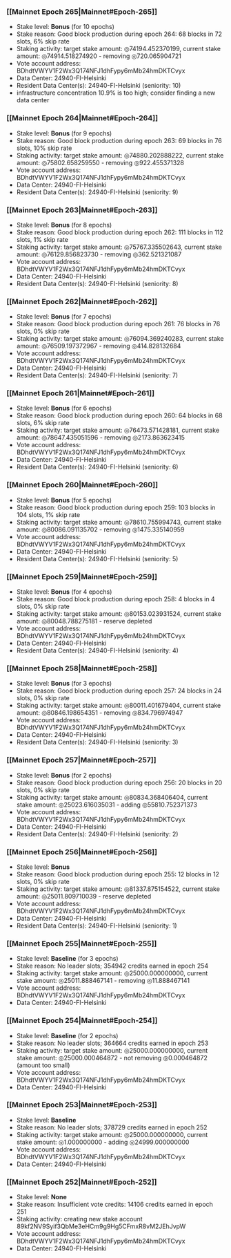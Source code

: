 ### [[Mainnet Epoch 265|Mainnet#Epoch-265]]
* Stake level: **Bonus** (for 10 epochs)
* Stake reason: Good block production during epoch 264: 68 blocks in 72 slots, 6% skip rate
* Staking activity: target stake amount: ◎74194.452370199, current stake amount: ◎74914.518274920 - removing ◎720.065904721
* Vote account address: BDhdtVWYV1F2Wx3Q174NFJ1dhFypy6mMb24hmDKTCvyx
* Data Center: 24940-FI-Helsinki
* Resident Data Center(s): 24940-FI-Helsinki (seniority: 10)
* infrastructure concentration 10.9% is too high; consider finding a new data center
### [[Mainnet Epoch 264|Mainnet#Epoch-264]]
* Stake level: **Bonus** (for 9 epochs)
* Stake reason: Good block production during epoch 263: 69 blocks in 76 slots, 10% skip rate
* Staking activity: target stake amount: ◎74880.202888222, current stake amount: ◎75802.658259550 - removing ◎922.455371328
* Vote account address: BDhdtVWYV1F2Wx3Q174NFJ1dhFypy6mMb24hmDKTCvyx
* Data Center: 24940-FI-Helsinki
* Resident Data Center(s): 24940-FI-Helsinki (seniority: 9)
### [[Mainnet Epoch 263|Mainnet#Epoch-263]]
* Stake level: **Bonus** (for 8 epochs)
* Stake reason: Good block production during epoch 262: 111 blocks in 112 slots, 1% skip rate
* Staking activity: target stake amount: ◎75767.335502643, current stake amount: ◎76129.856823730 - removing ◎362.521321087
* Vote account address: BDhdtVWYV1F2Wx3Q174NFJ1dhFypy6mMb24hmDKTCvyx
* Data Center: 24940-FI-Helsinki
* Resident Data Center(s): 24940-FI-Helsinki (seniority: 8)
### [[Mainnet Epoch 262|Mainnet#Epoch-262]]
* Stake level: **Bonus** (for 7 epochs)
* Stake reason: Good block production during epoch 261: 76 blocks in 76 slots, 0% skip rate
* Staking activity: target stake amount: ◎76094.369240283, current stake amount: ◎76509.197372967 - removing ◎414.828132684
* Vote account address: BDhdtVWYV1F2Wx3Q174NFJ1dhFypy6mMb24hmDKTCvyx
* Data Center: 24940-FI-Helsinki
* Resident Data Center(s): 24940-FI-Helsinki (seniority: 7)
### [[Mainnet Epoch 261|Mainnet#Epoch-261]]
* Stake level: **Bonus** (for 6 epochs)
* Stake reason: Good block production during epoch 260: 64 blocks in 68 slots, 6% skip rate
* Staking activity: target stake amount: ◎76473.571428181, current stake amount: ◎78647.435051596 - removing ◎2173.863623415
* Vote account address: BDhdtVWYV1F2Wx3Q174NFJ1dhFypy6mMb24hmDKTCvyx
* Data Center: 24940-FI-Helsinki
* Resident Data Center(s): 24940-FI-Helsinki (seniority: 6)
### [[Mainnet Epoch 260|Mainnet#Epoch-260]]
* Stake level: **Bonus** (for 5 epochs)
* Stake reason: Good block production during epoch 259: 103 blocks in 104 slots, 1% skip rate
* Staking activity: target stake amount: ◎78610.755994743, current stake amount: ◎80086.091135702 - removing ◎1475.335140959
* Vote account address: BDhdtVWYV1F2Wx3Q174NFJ1dhFypy6mMb24hmDKTCvyx
* Data Center: 24940-FI-Helsinki
* Resident Data Center(s): 24940-FI-Helsinki (seniority: 5)
### [[Mainnet Epoch 259|Mainnet#Epoch-259]]
* Stake level: **Bonus** (for 4 epochs)
* Stake reason: Good block production during epoch 258: 4 blocks in 4 slots, 0% skip rate
* Staking activity: target stake amount: ◎80153.023931524, current stake amount: ◎80048.788275181 - reserve depleted
* Vote account address: BDhdtVWYV1F2Wx3Q174NFJ1dhFypy6mMb24hmDKTCvyx
* Data Center: 24940-FI-Helsinki
* Resident Data Center(s): 24940-FI-Helsinki (seniority: 4)
### [[Mainnet Epoch 258|Mainnet#Epoch-258]]
* Stake level: **Bonus** (for 3 epochs)
* Stake reason: Good block production during epoch 257: 24 blocks in 24 slots, 0% skip rate
* Staking activity: target stake amount: ◎80011.401679404, current stake amount: ◎80846.198654351 - removing ◎834.796974947
* Vote account address: BDhdtVWYV1F2Wx3Q174NFJ1dhFypy6mMb24hmDKTCvyx
* Data Center: 24940-FI-Helsinki
* Resident Data Center(s): 24940-FI-Helsinki (seniority: 3)
### [[Mainnet Epoch 257|Mainnet#Epoch-257]]
* Stake level: **Bonus** (for 2 epochs)
* Stake reason: Good block production during epoch 256: 20 blocks in 20 slots, 0% skip rate
* Staking activity: target stake amount: ◎80834.368406404, current stake amount: ◎25023.616035031 - adding ◎55810.752371373
* Vote account address: BDhdtVWYV1F2Wx3Q174NFJ1dhFypy6mMb24hmDKTCvyx
* Data Center: 24940-FI-Helsinki
* Resident Data Center(s): 24940-FI-Helsinki (seniority: 2)
### [[Mainnet Epoch 256|Mainnet#Epoch-256]]
* Stake level: **Bonus**
* Stake reason: Good block production during epoch 255: 12 blocks in 12 slots, 0% skip rate
* Staking activity: target stake amount: ◎81337.875154522, current stake amount: ◎25011.809710039 - reserve depleted
* Vote account address: BDhdtVWYV1F2Wx3Q174NFJ1dhFypy6mMb24hmDKTCvyx
* Data Center: 24940-FI-Helsinki
* Resident Data Center(s): 24940-FI-Helsinki (seniority: 1)
### [[Mainnet Epoch 255|Mainnet#Epoch-255]]
* Stake level: **Baseline** (for 3 epochs)
* Stake reason: No leader slots; 354942 credits earned in epoch 254
* Staking activity: target stake amount: ◎25000.000000000, current stake amount: ◎25011.888467141 - removing ◎11.888467141
* Vote account address: BDhdtVWYV1F2Wx3Q174NFJ1dhFypy6mMb24hmDKTCvyx
* Data Center: 24940-FI-Helsinki
### [[Mainnet Epoch 254|Mainnet#Epoch-254]]
* Stake level: **Baseline** (for 2 epochs)
* Stake reason: No leader slots; 364664 credits earned in epoch 253
* Staking activity: target stake amount: ◎25000.000000000, current stake amount: ◎25000.000464872 - not removing ◎0.000464872 (amount too small)
* Vote account address: BDhdtVWYV1F2Wx3Q174NFJ1dhFypy6mMb24hmDKTCvyx
* Data Center: 24940-FI-Helsinki
### [[Mainnet Epoch 253|Mainnet#Epoch-253]]
* Stake level: **Baseline**
* Stake reason: No leader slots; 378729 credits earned in epoch 252
* Staking activity: target stake amount: ◎25000.000000000, current stake amount: ◎1.000000000 - adding ◎24999.000000000
* Vote account address: BDhdtVWYV1F2Wx3Q174NFJ1dhFypy6mMb24hmDKTCvyx
* Data Center: 24940-FI-Helsinki
### [[Mainnet Epoch 252|Mainnet#Epoch-252]]
* Stake level: **None**
* Stake reason: Insufficient vote credits: 14106 credits earned in epoch 251
* Staking activity: creating new stake account 89kf2NV9Syif3QbMe3eHCm9g9Hg5CFmxR8vM2JEhJvpW
* Vote account address: BDhdtVWYV1F2Wx3Q174NFJ1dhFypy6mMb24hmDKTCvyx
* Data Center: 24940-FI-Helsinki